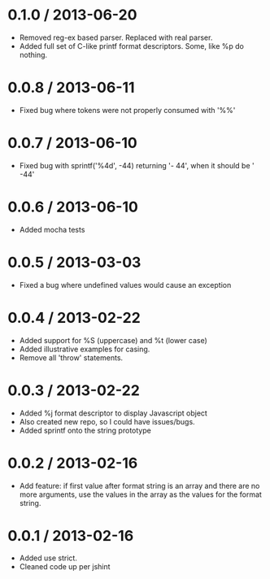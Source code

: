 0.1.0 / 2013-06-20
==================
* Removed reg-ex based parser. Replaced with real parser.
* Added full set of C-like printf format descriptors. Some, like %p do nothing.

0.0.8 / 2013-06-11
==================
* Fixed bug where tokens were not properly consumed with '%%'

0.0.7 / 2013-06-10
==================
* Fixed bug with sprintf('%4d', -44) returning '- 44', when it should be ' -44'

0.0.6 / 2013-06-10
==================
* Added mocha tests

0.0.5 / 2013-03-03
==================
 * Fixed a bug where undefined values would cause an exception

0.0.4 / 2013-02-22
==================
  * Added support for %S (uppercase) and %t (lower case)
  * Added illustrative examples for casing.
  * Remove all 'throw' statements.


0.0.3 / 2013-02-22
==================
  * Added %j format descriptor to display Javascript object
  * Also created new repo, so I could have issues/bugs.
  * Added sprintf onto the string prototype


0.0.2 / 2013-02-16
==================
 * Add feature: if first value after format string is an array and there are no more arguments,
    use the values in the array as the values for the format string.


0.0.1 / 2013-02-16
==================
 * Added use strict.
 * Cleaned code up per jshint


